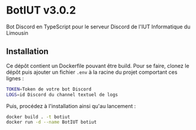 # BotIUT v3.0.2

Bot Discord en TypeScript pour le serveur Discord de l'IUT Informatique du Limousin

## Installation

Ce dépôt contient un Dockerfile pouvant être build. Pour se faire, clonez le dépôt puis ajouter un fichier `.env` à la racine du projet comportant ces lignes :

```sh
TOKEN=Token de votre bot Discord
LOGS=id Discord du channel textuel de logs
```

Puis, procédez à l'installation ainsi qu'au lancement :

```sh
docker build . -t botiut
docker run -d --name BotIUT botiut
```
